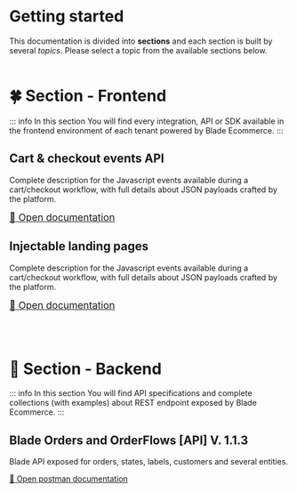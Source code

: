 # Getting started
This documentation is divided into **sections** and each section is built by several _topics_.
Please select a topic from the available sections below.
<br /><br />
# :four_leaf_clover: Section - Frontend
::: info
In this section You will find every integration, API or SDK available in the frontend environment of each tenant powered by Blade Ecommerce.
:::

## Cart & checkout events API
Complete description for the Javascript events available during a cart/checkout workflow, with full details about JSON payloads crafted by the platform.

<span style="font-size: 125%">[:open_book: Open documentation](/frontend/cart-checkout/)</span>

## Injectable landing pages
Complete description for the Javascript events available during a cart/checkout workflow, with full details about JSON payloads crafted by the platform.

<span style="font-size: 125%">[:open_book: Open documentation](/frontend/landing/)</span>

<br /><br />
# :maple_leaf: Section - Backend
::: info
In this section You will find API specifications and complete collections (with examples) about REST endpoint exposed by Blade Ecommerce.
:::

## Blade Orders and OrderFlows [API] V. 1.1.3
Blade API exposed for orders, states, labels, customers and several entities.

[:open_book: Open postman documentation](https://documenter.getpostman.com/view/7952821/S1a4YSxQ)